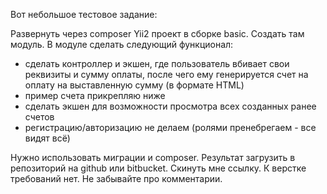 Вот небольшое тестовое задание:

Развернуть через composer Yii2 проект в сборке basic.
Создать там модуль. В модуле сделать следующий функционал:

- сделать контроллер и экшен, где пользователь вбивает свои реквизиты и сумму оплаты, после чего ему генерируется счет на оплату на выставленную сумму (в формате HTML)
- пример счета прикрепляю ниже
- сделать экшен для возможности просмотра всех созданных ранее счетов
- регистрацию/авторизацию не делаем (ролями пренебрегаем - все видят всё)

Нужно использовать миграции и composer. Результат загрузить в репозиторий на github или bitbucket. Скинуть мне ссылку.
К верстке требований нет.
Не забывайте про комментарии.